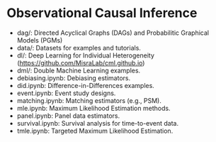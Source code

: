 # Observational Causal Inference

- dag/: Directed Acyclical Graphs (DAGs) and Probabilitic Graphical Models (PGMs)
- data/: Datasets for examples and tutorials.
- dl/: Deep Learning for Individual Heterogeneity (https://github.com/MisraLab/cml.github.io)
- dml/: Double Machine Learning examples.
- debiasing.ipynb: Debiasing estimators.
- did.ipynb: Difference-in-Differences examples.
- event.ipynb: Event study designs.
- matching.ipynb: Matching estimators (e.g., PSM).
- mle.ipynb: Maximum Likelihood Estimation methods.
- panel.ipynb: Panel data estimators.
- survival.ipynb: Survival analysis for time-to-event data.
- tmle.ipynb: Targeted Maximum Likelihood Estimation.
